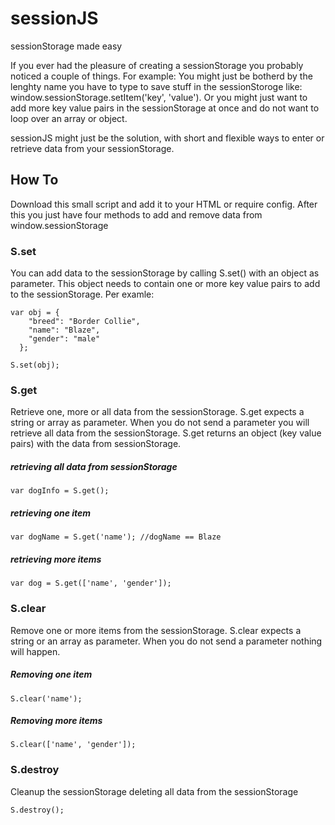 # sessionJS
sessionStorage made easy

If you ever had the pleasure of creating a sessionStorage you probably noticed a couple of things.
For example: You might just be botherd by the lenghty name you have to type to save stuff in the sessionStoroge like: window.sessionStorage.setItem('key', 'value').
Or you might just want to add more key value pairs in the sessionStorage at once and do not want to loop over an array or object.

sessionJS might just be the solution, with short and flexible ways to enter or retrieve data from your sessionStorage.


## How To
Download this small script and add it to your HTML or require config.
After this you just have four methods to add and remove data from window.sessionStorage

### S.set
You can add data to the sessionStorage by calling S.set() with an object as parameter.
This object needs to contain one or more key value pairs to add to the sessionStorage. 
Per examle:

```
var obj = { 
    "breed": "Border Collie",
    "name": "Blaze",
    "gender": "male"
  };
  
S.set(obj);
```

### S.get
Retrieve one, more or all data from the sessionStorage.
S.get expects a string or array as parameter. When you do not send a parameter you will retrieve all data from the sessionStorage. S.get returns an object (key value pairs) with the data from sessionStorage.

##### retrieving all data from sessionStorage
``` 
var dogInfo = S.get(); 
```

##### retrieving one item
```
var dogName = S.get('name'); //dogName == Blaze
```

##### retrieving more items
```
var dog = S.get(['name', 'gender']);
```

### S.clear
Remove one or more items from the sessionStorage.
S.clear expects a string or an array as parameter. When you do not send a parameter nothing will happen.

##### Removing one item
``` 
S.clear('name');
```

##### Removing more items
```
S.clear(['name', 'gender']);
```

### S.destroy
Cleanup the sessionStorage deleting all data from the sessionStorage

```
S.destroy();
```


